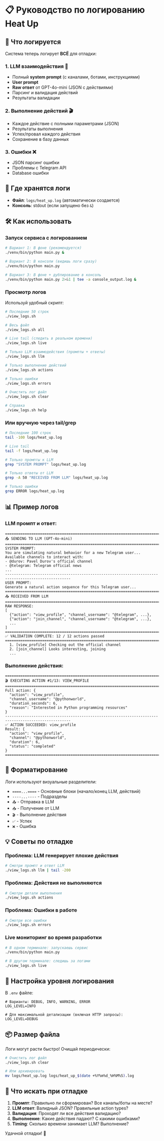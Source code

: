 # 📋 Руководство по логированию Heat Up

## 🎯 Что логируется

Система теперь логирует **ВСЁ** для отладки:

### 1. **LLM взаимодействия** 🤖
- Полный **system prompt** (с каналами, ботами, инструкциями)
- **User prompt** 
- **Raw ответ** от GPT-4o-mini (JSON с действиями)
- Парсинг и валидация действий
- Результаты валидации

### 2. **Выполнение действий** 🎬
- Каждое действие с полными параметрами (JSON)
- Результаты выполнения
- Успех/провал каждого действия
- Сохранение в базу данных

### 3. **Ошибки** ❌
- JSON парсинг ошибки
- Проблемы с Telegram API
- Database ошибки

## 📁 Где хранятся логи

- **Файл**: `logs/heat_up.log` (автоматически создается)
- **Консоль**: stdout (если запущено без `&`)

## 🛠️ Как использовать

### Запуск сервиса с логированием

```bash
# Вариант 1: В фоне (рекомендуется)
./venv/bin/python main.py &

# Вариант 2: В консоли (видишь логи сразу)
./venv/bin/python main.py

# Вариант 3: В фоне + дублирование в консоль
./venv/bin/python main.py 2>&1 | tee -a console_output.log &
```

### Просмотр логов

Используй удобный скрипт:

```bash
# Последние 50 строк
./view_logs.sh

# Весь файл
./view_logs.sh all

# Live tail (следить в реальном времени)
./view_logs.sh live

# Только LLM взаимодействия (промпты + ответы)
./view_logs.sh llm

# Только выполнение действий
./view_logs.sh actions

# Только ошибки
./view_logs.sh errors

# Очистить лог файл
./view_logs.sh clear

# Справка
./view_logs.sh help
```

### Или вручную через tail/grep

```bash
# Последние 100 строк
tail -100 logs/heat_up.log

# Live tail
tail -f logs/heat_up.log

# Только промпты к LLM
grep "SYSTEM PROMPT" logs/heat_up.log

# Только ответы от LLM
grep -A 50 "RECEIVED FROM LLM" logs/heat_up.log

# Только ошибки
grep ERROR logs/heat_up.log
```

## 📊 Пример логов

### LLM промпт и ответ:

```
====================================================================================================
📤 SENDING TO LLM (GPT-4o-mini)
====================================================================================================
SYSTEM PROMPT:
You are simulating natural behavior for a new Telegram user...
Available channels to interact with:
- @durov: Pavel Durov's official channel
- @telegram: Telegram official news
...
----------------------------------------------------------------------------------------------------
USER PROMPT:
Generate a natural action sequence for this Telegram user...
====================================================================================================
📥 RECEIVED FROM LLM
====================================================================================================
RAW RESPONSE:
[
  {"action": "view_profile", "channel_username": "@telegram", ...},
  {"action": "join_channel", "channel_username": "@telegram", ...},
  ...
]
====================================================================================================
✅ VALIDATION COMPLETE: 12 / 12 actions passed
====================================================================================================
  1. [view_profile] Checking out the official channel
  2. [join_channel] Looks interesting, joining
  ...
```

### Выполнение действия:

```
====================================================================================================
🎬 EXECUTING ACTION #1/13: VIEW_PROFILE
====================================================================================================
Full action: {
  "action": "view_profile",
  "channel_username": "@pythonworld",
  "duration_seconds": 6,
  "reason": "Interested in Python programming resources"
}
----------------------------------------------------------------------------------------------------
✅ ACTION SUCCEEDED: view_profile
Result: {
  "action": "view_profile",
  "channel": "@pythonworld",
  "duration": 6,
  "status": "completed"
}
====================================================================================================
```

## 🎨 Форматирование

Логи используют визуальные разделители:

- `====...====` - Основные блоки (начало/конец LLM, действий)
- `----...----` - Подразделы
- `📤` - Отправка в LLM
- `📥` - Получение от LLM
- `🎬` - Выполнение действия
- `✅` - Успех
- `❌` - Ошибка

## 💡 Советы по отладке

### Проблема: LLM генерирует плохие действия

```bash
# Смотри промпт и ответ LLM
./view_logs.sh llm | tail -200
```

### Проблема: Действия не выполняются

```bash
# Смотри детали выполнения
./view_logs.sh actions
```

### Проблема: Ошибки в работе

```bash
# Смотри все ошибки
./view_logs.sh errors
```

### Live мониторинг во время разработки

```bash
# В одном терминале: запускаешь сервис
./venv/bin/python main.py

# В другом терминале: следишь за логами
./view_logs.sh live
```

## 🔧 Настройка уровня логирования

В `.env` файле:

```env
# Варианты: DEBUG, INFO, WARNING, ERROR
LOG_LEVEL=INFO

# Для максимальной детализации (включая HTTP запросы):
LOG_LEVEL=DEBUG
```

## 📦 Размер файла

Логи могут расти быстро! Очищай периодически:

```bash
# Очистить лог файл
./view_logs.sh clear

# Или архивировать
mv logs/heat_up.log logs/heat_up_$(date +%Y%m%d_%H%M%S).log
```

## 🎯 Что искать при отладке

1. **Промпт**: Правильно ли сформирован? Все каналы/боты на месте?
2. **LLM ответ**: Валидный JSON? Правильные action types?
3. **Валидация**: Проходят ли все действия валидацию?
4. **Выполнение**: Какие действия падают? С какими ошибками?
5. **Timing**: Сколько времени занимает LLM? Выполнение?

Удачной отладки! 🚀

